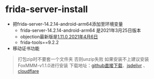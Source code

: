 # frida-server-install

- 把frida-server-14.2.14-android-arm64添加至环境变量
  - frida-server-14.2.14-android-arm64 是2021年3月25日版本 
  - objection最新版是[1.11.0 2021年4月6日](https://github.com/sensepost/objection/releases/tag/1.11.0)
  - frida-tools==9.2.2
- 移动证书功能


> 打包zip时不要套一个文件夹 否则unzip失败
> 如果安装不上建议安装FoxMMM-v1.1.0进行安装 下载地址：[github直接下载](https://raw.githubusercontent.com/mainlxl/Resource/main/Android/Magisk/FoxMMM-v1.1.0-default-arm64-v8a-release.apk)、[jsdelivr](https://cdn.jsdelivr.net/gh/mainlxl/Resource@main/Android/Magisk/FoxMMM-v1.1.0-default-arm64-v8a-release.apk) 、[cloudflare](https://gh.xdfg.cc/https://raw.githubusercontent.com/mainlxl/Resource/main/Android/Magisk/FoxMMM-v1.1.0-default-arm64-v8a-release.apk)
